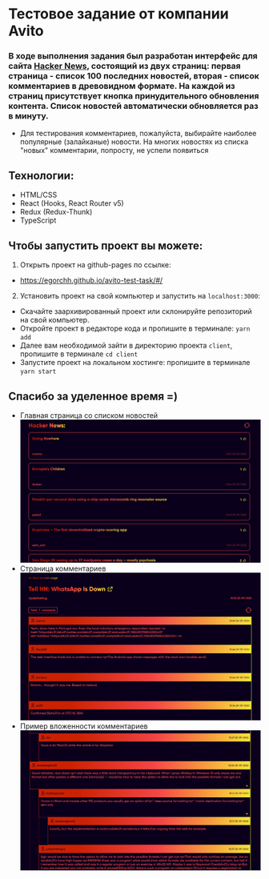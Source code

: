 # Тестовое задание от компании Avito

### В ходе выполнения задания был разработан интерфейс для сайта <a href="https://news.ycombinator.com/news">Hacker News</a>, состоящий из двух страниц: первая страница - список 100 последних новостей, вторая - список комментариев в древовидном формате. На каждой из страниц присутствует кнопка принудительного обновления контента. Список новостей автоматически обновляется раз в минуту.

- Для тестирования комментариев, пожалуйста, выбирайте наиболее популярные (залайканые) новости. На многих новостях из списка "новых" комментарии, попросту, не успели появиться

## Технологии:
- HTML/CSS
- React (Hooks, React Router v5)
- Redux (Redux-Thunk)
- TypeScript

## Чтобы запустить проект вы можете:

1. Открыть проект на github-pages по ссылке:
- https://egorchh.github.io/avito-test-task/#/

2. Установить проект на свой компьютер и запустить на <code>localhost:3000</code>:
  - Скачайте заархивированный проект или склонируйте репозиторий на свой компьютер.
  - Откройте проект в редакторе кода и пропишите в терминале: <code>yarn add</code>
  - Далее вам необходимой зайти в директорию проекта <code>client</code>, пропишите в терминале <code>cd client</code>
  - Запустите проект на локальном хостинге: пропишите в терминале <code>yarn start</code>

## Спасибо за уделенное время =)
- Главная страница со списком новостей
![Иллюстрация к проекту](https://github.com/egorchh/avito-test-task/raw/master/src/assets/screens/1.png)
- Страница комментариев
![Иллюстрация к проекту](https://github.com/egorchh/avito-test-task/raw/master/src/assets/screens/2.png)
- Пример вложенности комментариев
![Иллюстрация к проекту](https://github.com/egorchh/avito-test-task/raw/master/src/assets/screens/3.png)

